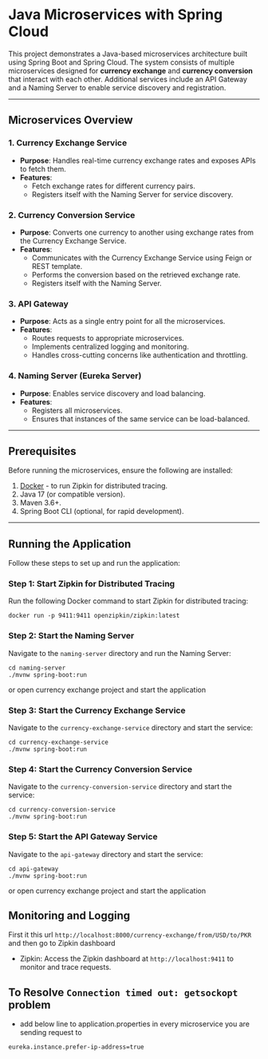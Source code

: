 # Java Microservices with Spring Cloud 

This project demonstrates a Java-based microservices architecture built using Spring Boot and Spring Cloud. 
The system consists of multiple microservices designed for **currency exchange** and **currency conversion** that interact with each other. 
Additional services include an API Gateway and a Naming Server to enable service discovery and registration.

---

## Microservices Overview

### 1. Currency Exchange Service
- **Purpose**: Handles real-time currency exchange rates and exposes APIs to fetch them.
- **Features**:
  - Fetch exchange rates for different currency pairs.
  - Registers itself with the Naming Server for service discovery.

### 2. Currency Conversion Service
- **Purpose**: Converts one currency to another using exchange rates from the Currency Exchange Service.
- **Features**:
  - Communicates with the Currency Exchange Service using Feign or REST template.
  - Performs the conversion based on the retrieved exchange rate.
  - Registers itself with the Naming Server.

### 3. API Gateway
- **Purpose**: Acts as a single entry point for all the microservices.
- **Features**:
  - Routes requests to appropriate microservices.
  - Implements centralized logging and monitoring.
  - Handles cross-cutting concerns like authentication and throttling.

### 4. Naming Server (Eureka Server)
- **Purpose**: Enables service discovery and load balancing.
- **Features**:
  - Registers all microservices.
  - Ensures that instances of the same service can be load-balanced.

---

## Prerequisites

Before running the microservices, ensure the following are installed:

1. [Docker](https://www.docker.com/get-started) - to run Zipkin for distributed tracing.
2. Java 17 (or compatible version).
3. Maven 3.6+.
4. Spring Boot CLI (optional, for rapid development).

---

## Running the Application

Follow these steps to set up and run the application:

### Step 1: Start Zipkin for Distributed Tracing
Run the following Docker command to start Zipkin for distributed tracing:
```
docker run -p 9411:9411 openzipkin/zipkin:latest
```

### Step 2: Start the Naming Server
Navigate to the `naming-server` directory and run the Naming Server:

```
cd naming-server
./mvnw spring-boot:run
```

or open currency exchange project and start the application

### Step 3: Start the Currency Exchange Service
Navigate to the `currency-exchange-service` directory and start the service:
```
cd currency-exchange-service
./mvnw spring-boot:run
```

### Step 4: Start the Currency Conversion Service
Navigate to the `currency-conversion-service` directory and start the service:
```
cd currency-conversion-service
./mvnw spring-boot:run
```

### Step 5: Start the API Gateway Service
Navigate to the `api-gateway` directory and start the service:
```
cd api-gateway
./mvnw spring-boot:run
```

or open currency exchange project and start the application

## Monitoring and Logging
First it this url `http://localhost:8000/currency-exchange/from/USD/to/PKR` and then go to Zipkin dashboard
- Zipkin: Access the Zipkin dashboard at `http://localhost:9411` to monitor and trace requests.


## To Resolve `Connection timed out: getsockopt` problem 
- add below line to application.properties in every microservice you are sending request to
```
eureka.instance.prefer-ip-address=true
```